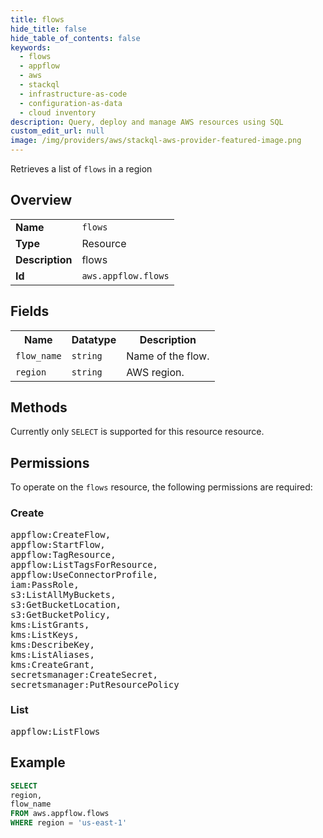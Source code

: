 ```yaml
---
title: flows
hide_title: false
hide_table_of_contents: false
keywords:
  - flows
  - appflow
  - aws
  - stackql
  - infrastructure-as-code
  - configuration-as-data
  - cloud inventory
description: Query, deploy and manage AWS resources using SQL
custom_edit_url: null
image: /img/providers/aws/stackql-aws-provider-featured-image.png
---
```

Retrieves a list of <code>flows</code> in a region

## Overview
<table><tbody>
<tr><td><b>Name</b></td><td><code>flows</code></td></tr>
<tr><td><b>Type</b></td><td>Resource</td></tr>
<tr><td><b>Description</b></td><td>flows</td></tr>
<tr><td><b>Id</b></td><td><code>aws.appflow.flows</code></td></tr>
</tbody></table>

## Fields
<table><tbody>
<tr><th>Name</th><th>Datatype</th><th>Description</th></tr>
<tr><td><code>flow_name</code></td><td><code>string</code></td><td>Name of the flow.</td></tr>
<tr><td><code>region</code></td><td><code>string</code></td><td>AWS region.</td></tr>

</tbody></table>

## Methods
Currently only <code>SELECT</code> is supported for this resource resource.

## Permissions

To operate on the <code>flows</code> resource, the following permissions are required:

### Create
<pre>
appflow:CreateFlow,
appflow:StartFlow,
appflow:TagResource,
appflow:ListTagsForResource,
appflow:UseConnectorProfile,
iam:PassRole,
s3:ListAllMyBuckets,
s3:GetBucketLocation,
s3:GetBucketPolicy,
kms:ListGrants,
kms:ListKeys,
kms:DescribeKey,
kms:ListAliases,
kms:CreateGrant,
secretsmanager:CreateSecret,
secretsmanager:PutResourcePolicy</pre>

### List
<pre>
appflow:ListFlows</pre>


## Example
```sql
SELECT
region,
flow_name
FROM aws.appflow.flows
WHERE region = 'us-east-1'
```
